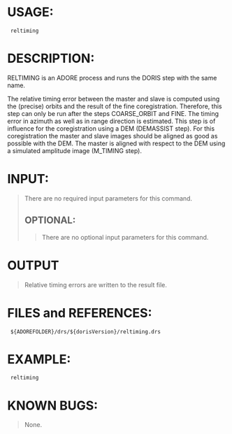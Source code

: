 # USAGE: #
```
 reltiming
```
# DESCRIPTION: #
RELTIMING is an ADORE process and runs the DORIS step with the same name.

The relative timing error between the master and slave is computed using
the (precise) orbits and the result of the fine coregistration. Therefore, this step can only be run after the steps COARSE\_ORBIT and FINE. The timing error in azimuth as well as in range direction is estimated. This step is of influence for the coregistration using a DEM (DEMASSIST step). For this coregistration the master and slave images should be aligned as good as possible with the DEM. The master is aligned with respect to the DEM using a simulated amplitude image (M\_TIMING step).
# INPUT: #
> There are no required input parameters for this command.
> ## OPTIONAL: ##
> > There are no optional input parameters for this command.
# OUTPUT #

> Relative timing errors are written to the result file.
# FILES and REFERENCES: #
```
 ${ADOREFOLDER}/drs/${dorisVersion}/reltiming.drs
```
# EXAMPLE: #
```
 reltiming
```
# KNOWN BUGS: #
> None.